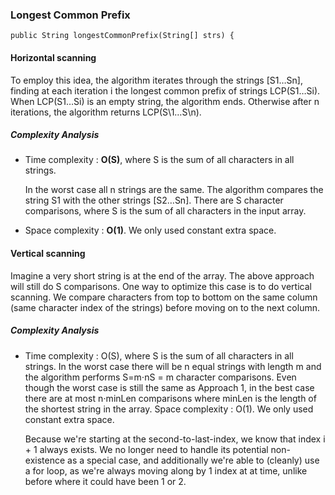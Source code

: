 

### Longest Common Prefix

```{java}
public String longestCommonPrefix(String[] strs) {
```

#### Horizontal scanning

To employ this idea, the algorithm iterates through the strings [S1…Sn], finding at each iteration i the longest common prefix of strings LCP(S1…Si). When LCP(S1…Si) is an empty string, the algorithm ends. Otherwise after n iterations, the algorithm returns LCP(S\1…S\n).

##### Complexity Analysis

* Time complexity : **O(S)**, where S is the sum of all characters in all strings.

    In the worst case all n strings are the same. The algorithm compares the string S1 with the other strings [S2…Sn]. There are S character comparisons, where S is the sum of all characters in the input array.

* Space complexity : **O(1)**. We only used constant extra space. 

#### Vertical scanning

Imagine a very short string is at the end of the array. The above approach will still do S comparisons. One way to optimize this case is to do vertical scanning. We compare characters from top to bottom on the same column (same character index of the strings) before moving on to the next column.

##### Complexity Analysis

* Time complexity : O(S), where S is the sum of all characters in all strings. In the worst case there will be n equal strings with length m and the algorithm performs S=m⋅nS = m character comparisons. Even though the worst case is still the same as Approach 1, in the best case there are at most n⋅minLen comparisons where minLen is the length of the shortest string in the array.
Space complexity : O(1). We only used constant extra space. 

    Because we're starting at the second-to-last-index, we know that index i + 1 always exists. We no longer need to handle its potential non-existence as a special case, and additionally we're able to (cleanly) use a for loop, as we're always moving along by 1 index at at time, unlike before where it could have been 1 or 2.



